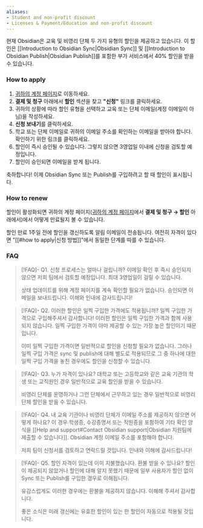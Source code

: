 ```yaml
---
aliases:
- Student and non-profit discount
- Licenses & Payment/Education and non-profit discount
---
```


현재 Obsidian은 교육 및 비영리 단체 두 가지 유형의 할인을 제공하고 있습니다. 이 할인은 [[Introduction to Obsidian Sync|Obsidian Sync]] 및 [[Introduction to Obsidian Publish|Obsidian Publish]]를 포함한 부가 서비스에서 40% 할인을 받을 수 있습니다.

### How to apply

1. [귀하의 계정 페이지](https://obsidian.md/account)로 이동하세요.
2. **결제 및 청구** 아래에서 **할인** 섹션을 찾고 **"신청"** 링크를 클릭하세요.
3. 귀하의 상황에 따라 할인 유형을 선택하고 교육 또는 단체 이메일(계정 이메일이 아님)을 작성하세요.
4. **신청 보내기**를 클릭하세요.
5. 학교 또는 단체 이메일로 귀하의 이메일 주소를 확인하는 이메일을 받아야 합니다. 확인하기 위한 링크를 클릭하세요.
6. 할인이 즉시 승인될 수 있습니다. 그렇지 않으면 3영업일 이내에 신청을 검토할 예정입니다.
7. 할인이 승인되면 이메일을 받게 됩니다.

축하합니다! 이제 Obsidian Sync 또는 Publish를 구입하려고 할 때 할인이 표시됩니다.

### How to renew

할인이 활성화되면 귀하의 계정 페이지([귀하의 계정 페이지](https://obsidian.md/account)에서 **결제 및 청구 → 할인** 아래에서)에서 어떻게 만료될지 볼 수 있습니다.

할인 만료 1주일 전에 할인을 갱신하도록 알림 이메일이 전송됩니다. 여전히 자격이 있다면 "[[#how to apply|신청 방법]]"에서 동일한 단계를 따를 수 있습니다.

### FAQ

> [!FAQ]- Q1. 신청 프로세스는 얼마나 걸립니까?
> 이메일 확인 후 즉시 승인되지 않으면 저희 팀에서 검토할 예정입니다. 최대 3영업일이 걸릴 수 있습니다.
>
> 상태 업데이트를 위해 계정 페이지를 계속 확인할 필요가 없습니다. 승인되면 이메일을 보내드립니다. 이해와 인내에 감사드립니다!

> [!FAQ]- Q2. 이러한 할인은 일찍 구입한 가격에도 적용됩니까?
> 일찍 구입한 가격으로 구입해주셔서 감사합니다! 이러한 할인은 일찍 구입한 가격과 함께 사용되지 않습니다. 일찍 구입한 가격이 아마 제공할 수 있는 가장 높은 할인이기 때문입니다.
>
> 이미 일찍 구입한 가격이면 일반적으로 할인을 신청할 필요가 없습니다. 그러나 일찍 구입 가격은 sync 및 publish에 대해 별도로 적용되므로 그 중 하나에 대한 일찍 구입 가격을 놓친 경우에도 할인을 신청할 수 있습니다.

> [!FAQ]- Q3. 누가 자격이 있나요?
> 대학교 또는 고등학교와 같은 교육 기관의 학생 또는 교직원인 경우 일반적으로 교육 할인을 받을 수 있습니다.
>
> 비영리 단체를 운영하거나 그런 단체에서 근무하고 있는 경우 일반적으로 비영리 단체 할인을 받을 수 있습니다.

> [!FAQ]- Q4. 내 교육 기관이나 비영리 단체가 이메일 주소를 제공하지 않으면 어떻게 하나요?
> 이 경우 학생증, 수강증명서 또는 직원증을 포함하여 기타 확인 양식을 [[Help and support#Contact Obsidian support|Obsidian 지원팀에 제출할 수 있습니다]]. Obsidian 계정 이메일 주소를 포함해야 합니다.
> 
> 저희 팀이 신청서를 검토하고 연락드릴 것입니다. 인내와 이해에 감사드립니다!

> [!FAQ]- Q5. 할인 자격이 있는데 이미 지불했습니다. 환불 받을 수 있나요?
> 할인이 제공되지 않았거나 할인에 대해 알지 못했기 때문에 일부 사용자가 할인 없이 Sync 또는 Publish를 구입한 경우로 이해됩니다.
>
> 유감스럽게도 이러한 경우에는 환불을 제공하지 않습니다. 이해해 주셔서 감사합니다.
>
> 좋은 소식은 미래 갱신에는 유효한 할인이 있는 한 할인이 자동으로 적용될 것입니다.
